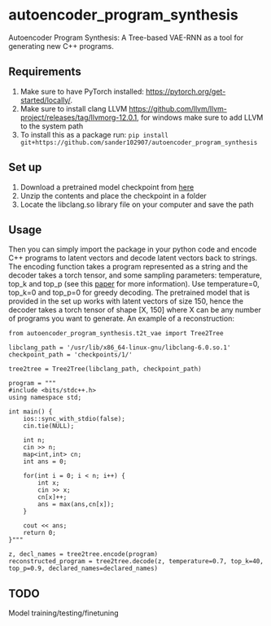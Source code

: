 # autoencoder_program_synthesis

Autoencoder Program Synthesis: A Tree-based VAE-RNN as a tool for generating new C++ programs.

## Requirements
1. Make sure to have PyTorch installed: https://pytorch.org/get-started/locally/.
2. Make sure to install clang LLVM https://github.com/llvm/llvm-project/releases/tag/llvmorg-12.0.1, for windows make sure to add LLVM to the system path
3. To install this as a package run: ```pip install git+https://github.com/sander102907/autoencoder_program_synthesis```


## Set up
1. Download a pretrained model checkpoint from [here](https://surfdrive.surf.nl/files/index.php/s/4L8v2RaPtEqCxTg/download)
2. Unzip the contents and place the checkpoint in a folder
3. Locate the libclang.so library file on your computer and save the path

## Usage
Then you can simply import the package in your python code and encode C++ programs to latent vectors and decode latent vectors back to strings. The encoding function takes a program represented as a string and the decoder takes a torch tensor, and some sampling parameters: temperature, top_k and top_p (see this [paper](https://arxiv.org/abs/1904.09751) for more information). Use temperature=0, top_k=0 and top_p=0 for greedy decoding. The pretrained model that is provided in the set up works with latent vectors of size 150, hence the decoder takes a torch tensor of shape [X, 150] where X can be any number of programs you want to generate. An example of a reconstruction:

```
from autoencoder_program_synthesis.t2t_vae import Tree2Tree

libclang_path = '/usr/lib/x86_64-linux-gnu/libclang-6.0.so.1'
checkpoint_path = 'checkpoints/1/'

tree2tree = Tree2Tree(libclang_path, checkpoint_path)

program = """
#include <bits/stdc++.h>
using namespace std;

int main() {
    ios::sync_with_stdio(false);
    cin.tie(NULL);

    int n;
    cin >> n;
    map<int,int> cn;
    int ans = 0;

    for(int i = 0; i < n; i++) {
        int x;
        cin >> x;
        cn[x]++;
        ans = max(ans,cn[x]);
    }

    cout << ans;
    return 0;
}"""

z, decl_names = tree2tree.encode(program)
reconstructed_program = tree2tree.decode(z, temperature=0.7, top_k=40, top_p=0.9, declared_names=declared_names)
```

## TODO

Model training/testing/finetuning
